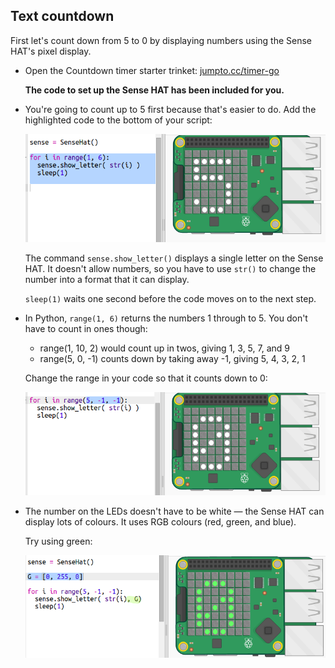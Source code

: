 ## Text countdown

First let's count down from 5 to 0 by displaying numbers using the Sense HAT's pixel display.

+ Open the Countdown timer starter trinket: <a href="http://jumpto.cc/timer-go" target="_blank">jumpto.cc/timer-go</a>
    
    **The code to set up the Sense HAT has been included for you.**

+ You're going to count up to 5 first because that's easier to do. Add the highlighted code to the bottom of your script:
    
    ![captura de pantalla](images/timer-count.png)
    
    The command `sense.show_letter()` displays a single letter on the Sense HAT. It doesn't allow numbers, so you have to use `str()` to change the number into a format that it can display.
    
    `sleep(1)` waits one second before the code moves on to the next step.

+ In Python, `range(1, 6)` returns the numbers 1 through to 5. You don't have to count in ones though:
    
    + range(1, 10, 2) would count up in twos, giving 1, 3, 5, 7, and 9
    + range(5, 0, -1) counts down by taking away -1, giving 5, 4, 3, 2, 1
    
    Change the range in your code so that it counts down to 0:
    
    ![captura de pantalla](images/timer-numbers.png)

+ The number on the LEDs doesn't have to be white — the Sense HAT can display lots of colours. It uses RGB colours (red, green, and blue).
    
    Try using green:
    
    ![captura de pantalla](images/timer-green.png)
